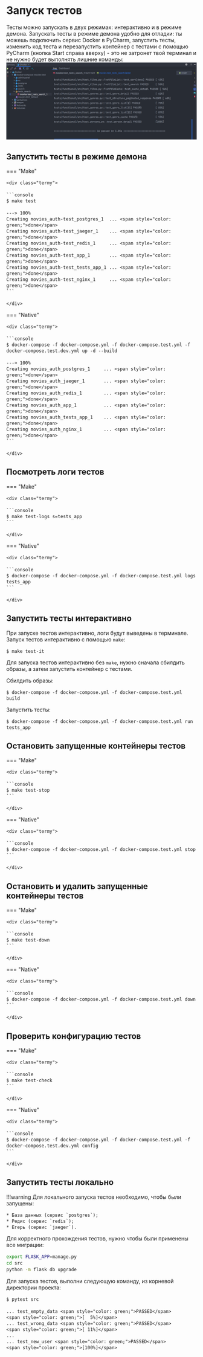 # Запуск тестов
Тесты можно запускать в двух режимах: интерактивно и в режиме демона.
Запускать тесты в режиме демона удобно для отладки: ты можешь подключить сервис Docker в PyCharm,
запустить тесты, изменить код теста и перезапустить контейнер с тестами с помощью PyCharm
(кнопка Start справа вверху) - это не затронет твой терминал и не нужно будет
выполнять лишние команды:
![test-container-in-pycharm](../assets/img/PyCharm/test-container-in-pycharm.png)

## Запустить тесты в режиме демона
=== "Make"

    <div class="termy">

    ```console
    $ make test

    ---> 100%
    Creating movies_auth-test_postgres_1  ... <span style="color: green;">done</span>
    Creating movies_auth-test_jaeger_1    ... <span style="color: green;">done</span>
    Creating movies_auth-test_redis_1     ... <span style="color: green;">done</span>
    Creating movies_auth-test_app_1       ... <span style="color: green;">done</span>
    Creating movies_auth-test_tests_app_1 ... <span style="color: green;">done</span>
    Creating movies_auth-test_nginx_1     ... <span style="color: green;">done</span>
    ```

    </div>

=== "Native"

    <div class="termy">

    ```console
    $ docker-compose -f docker-compose.yml -f docker-compose.test.yml -f docker-compose.test.dev.yml up -d --build

    ---> 100%
    Creating movies_auth_postgres_1     ... <span style="color: green;">done</span>
    Creating movies_auth_jaeger_1       ... <span style="color: green;">done</span>
    Creating movies_auth_redis_1        ... <span style="color: green;">done</span>
    Creating movies_auth_app_1          ... <span style="color: green;">done</span>
    Creating movies_auth_tests_app_1    ... <span style="color: green;">done</span>
    Creating movies_auth_nginx_1        ... <span style="color: green;">done</span>
    ```

    </div>

## Посмотреть логи тестов
=== "Make"

    <div class="termy">

    ```console
    $ make test-logs s=tests_app
    ```

    </div>

=== "Native"

    <div class="termy">

    ```console
    $ docker-compose -f docker-compose.yml -f docker-compose.test.yml logs tests_app
    ```

    </div>


## Запустить тесты интерактивно
При запуске тестов интерактивно, логи будут выведены в терминале.
Запуск тестов интерактивно с помощью `make`:
<div class="termy">

```console
$ make test-it
```

</div>

Для запуска тестов интерактивно без `make`, нужно сначала сбилдить образы, а затем запустить
контейнер с тестами.

Сбилдить образы:
<div class="termy">

```console
$ docker-compose -f docker-compose.yml -f docker-compose.test.yml build
```

</div>

Запустить тесты:
<div class="termy">

```console
$ docker-compose -f docker-compose.yml -f docker-compose.test.yml run tests_app
```

</div>

## Остановить запущенные контейнеры тестов
=== "Make"

    <div class="termy">

    ```console
    $ make test-stop
    ```

    </div>

=== "Native"

    <div class="termy">

    ```console
    $ docker-compose -f docker-compose.yml -f docker-compose.test.yml stop
    ```

    </div>

## Остановить и удалить запущенные контейнеры тестов
=== "Make"

    <div class="termy">

    ```console
    $ make test-down
    ```

    </div>

=== "Native"

    <div class="termy">

    ```console
    $ docker-compose -f docker-compose.yml -f docker-compose.test.yml down
    ```

    </div>

## Проверить конфигурацию тестов
=== "Make"

    <div class="termy">

    ```console
    $ make test-check
    ```

    </div>

=== "Native"

    <div class="termy">

    ```console
    $ docker-compose -f docker-compose.yml -f docker-compose.test.yml -f docker-compose.test.dev.yml config
    ```

    </div>

## Запустить тесты локально
!!!warning
    Для локального запуска тестов необходимо, чтобы были запущены:

    * База данных (сервис `postgres`);
    * Редис (сервис `redis`);
    * Егерь (сервис `jaeger`).
Для корректного прохождения тестов, нужно чтобы были применены все миграции:
```bash
export FLASK_APP=manage.py
cd src
python -m flask db upgrade
```
Для запуска тестов, выполни следующую команду, из корневой директории проекта:
<div class="termy">

```console
$ pytest src

... test_empty_data <span style="color: green;">PASSED</span>      <span style="color: green;">[  5%]</span>
... test_wrong_data <span style="color: green;">PASSED</span>      <span style="color: green;">[ 11%]</span>
...
... test_new_user <span style="color: green;">PASSED</span>        <span style="color: green;">[100%]</span>
```

</div>
